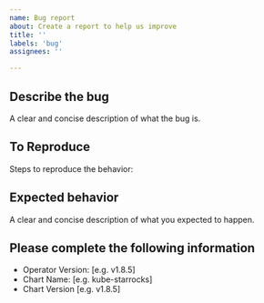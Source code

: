 ```yaml
---
name: Bug report
about: Create a report to help us improve
title: ''
labels: 'bug'
assignees: ''

---
```


## Describe the bug

A clear and concise description of what the bug is.

## To Reproduce

Steps to reproduce the behavior:

## Expected behavior

A clear and concise description of what you expected to happen.

## Please complete the following information

- Operator Version: [e.g. v1.8.5]
- Chart Name: [e.g. kube-starrocks]
- Chart Version [e.g. v1.8.5]
